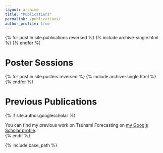 ```yaml
---
layout: archive
title: "Publications"
permalink: /publications/
author_profile: true
---
```


{% for post in site.publications reversed %}
  {% include archive-single.html %}
{% endfor %}

Poster Sessions
=== 

{% for post in site.posters reversed %}
  {% include archive-single.html %}
{% endfor %}


Previous Publications
=== 

{% if site.author.googlescholar %}
  <div class="wordwrap">You can find my previous work on Tsunami Forecasting on <a href="{{site.author.googlescholar}}">my Google Scholar profile</a>.</div>
{% endif %}

{% include base_path %}

